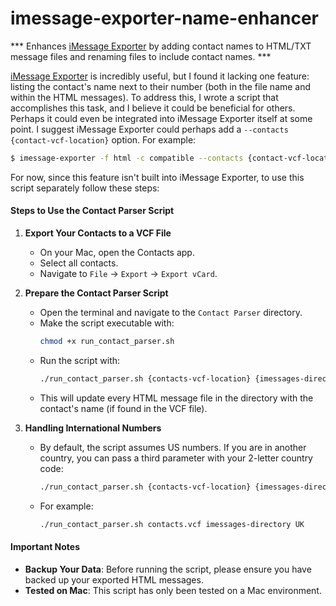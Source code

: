 # imessage-exporter-name-enhancer
*** Enhances [iMessage Exporter](https://github.com/ReagentX/imessage-exporter) by adding contact names to HTML/TXT message files and renaming files to include contact names. ***

[iMessage Exporter](https://github.com/ReagentX/imessage-exporter) is incredibly useful, but I found it lacking one feature: listing the contact's name next to their number (both in the file name and within the HTML messages). To address this, I wrote a script that accomplishes this task, and I believe it could be beneficial for others. Perhaps it could even be integrated into iMessage Exporter itself at some point. I suggest iMessage Exporter could perhaps add a `--contacts {contact-vcf-location}` option. For example:

```bash
$ imessage-exporter -f html -c compatible --contacts {contact-vcf-location} --country-code US
```

For now, since this feature isn't built into iMessage Exporter, to use this script separately follow these steps:

#### Steps to Use the Contact Parser Script

1. **Export Your Contacts to a VCF File**
   - On your Mac, open the Contacts app.
   - Select all contacts.
   - Navigate to `File` -> `Export` -> `Export vCard`.

2. **Prepare the Contact Parser Script**
   - Open the terminal and navigate to the `Contact Parser` directory.
   - Make the script executable with:
     ```bash
     chmod +x run_contact_parser.sh
     ```
   - Run the script with:
     ```bash
     ./run_contact_parser.sh {contacts-vcf-location} {imessages-directory}
     ```
   - This will update every HTML message file in the directory with the contact's name (if found in the VCF file).

3. **Handling International Numbers**
   - By default, the script assumes US numbers. If you are in another country, you can pass a third parameter with your 2-letter country code:
     ```bash
     ./run_contact_parser.sh {contacts-vcf-location} {imessages-directory} {country-code}
     ```
   - For example:
     ```bash
     ./run_contact_parser.sh contacts.vcf imessages-directory UK
     ```

#### Important Notes

- **Backup Your Data**: Before running the script, please ensure you have backed up your exported HTML messages.
- **Tested on Mac**: This script has only been tested on a Mac environment.
